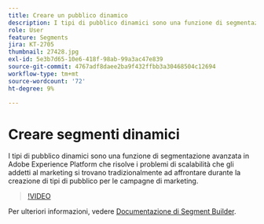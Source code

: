 ```yaml
---
title: Creare un pubblico dinamico
description: I tipi di pubblico dinamici sono una funzione di segmentazione avanzata in Adobe Experience Platform che risolve i problemi di scalabilità che gli addetti al marketing si trovano tradizionalmente ad affrontare durante la creazione di tipi di pubblico per le campagne di marketing.
role: User
feature: Segments
jira: KT-2705
thumbnail: 27428.jpg
exl-id: 5e3b7d65-10e6-418f-98ab-99a3ac47e839
source-git-commit: 4767adf8daee2ba9f432ffbb3a30468504c12694
workflow-type: tm+mt
source-wordcount: '72'
ht-degree: 9%

---
```


# Creare segmenti dinamici

I tipi di pubblico dinamici sono una funzione di segmentazione avanzata in Adobe Experience Platform che risolve i problemi di scalabilità che gli addetti al marketing si trovano tradizionalmente ad affrontare durante la creazione di tipi di pubblico per le campagne di marketing.

>[!VIDEO](https://video.tv.adobe.com/v/27428?quality=12&learn=on)

Per ulteriori informazioni, vedere [Documentazione di Segment Builder](https://experienceleague.adobe.com/docs/experience-platform/segmentation/ui/segment-builder.html?lang=it).
